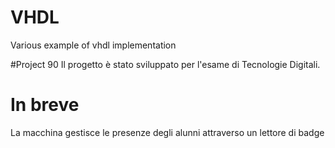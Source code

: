 # VHDL
Various example of vhdl implementation

#Project 90
Il progetto è stato sviluppato per l'esame di Tecnologie Digitali.
# In breve
La macchina gestisce le presenze degli alunni attraverso un lettore di badge
